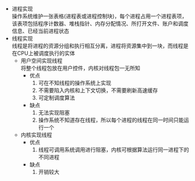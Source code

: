 - 进程实现  
操作系统维护一张表格(进程表或进程控制块)，每个进程占用一个进程表项，该表项包括程序计数器、堆栈指针、内存分配情况、所打开文件、账户和调度信息、已经当前进程状态
- 线程实现  
线程是将进程的资源分组和执行相互分离，进程将资源集中到一块，而线程是在CPU上被调度执行的实体
    - 用户空间实现线程  
    将整个线程包放在用户控件，内核对线程包一无所知
        - 优点  
            1. 可在不知线程的操作系统上实现
            2. 不需要陷入内核和上下文切换，不需要刷新高速缓存
            3. 可定制调度算法
        - 缺点
            1. 无法实现阻塞
            2. 操作系统不知道存在线程，所以每个进程的线程在同一时间只能运行一个
    - 内核实现线程
        - 优点
            1. 线程可调用系统调用进行阻塞，内核可根据算法运行同一进程下的不同进程
        - 缺点
            1. 开销较大   